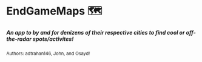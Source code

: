 # EndGameMaps 🗺️

##### An app to by and for denizens of their respective cities to find cool or off-the-radar spots/activites!

<sup> Authors: adtrahan146, John, and Osayd! </sup>

